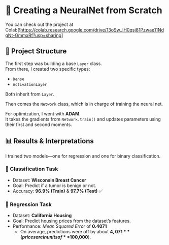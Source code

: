 # 🧠 Creating a NeuralNet from Scratch

You can check out the project at Colab[!https://colab.research.google.com/drive/13oSw_IH0qsj81Pzwae11NdgNt-GmmxRf?usp=sharing] 

## 📂 Project Structure

The first step was building a base `Layer` class.  
From there, I created two specific types:  

- `Dense`  
- `ActivationLayer`  

Both inherit from `Layer`.  

Then comes the `Network` class, which is in charge of training the neural net.  

For optimization, I went with **ADAM**.  
It takes the gradients from `Network.train()` and updates parameters using their first and second moments.  

## 📊 Results & Interpretations

I trained two models—one for regression and one for binary classification.  

### 🔬 Classification Task
- Dataset: **Wisconsin Breast Cancer**  
- Goal: Predict if a tumor is benign or not.  
- Accuracy: **96.9% (Train)** & **97.7% (Test)** ✅  

### 🏡 Regression Task
- Dataset: **California Housing**  
- Goal: Predict housing prices from the dataset’s features.  
- Performance: *Mean Squared Error* of **0.4071**  
  - On average, predictions were off by about **$4,071** (prices are in units of **$100,000**).
